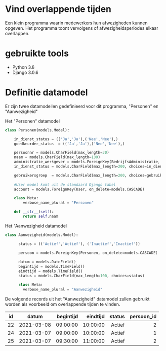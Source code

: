 # Vind overlappende tijden
Een klein programma waarin medewerkers hun afwezigheden kunnen opgeven. Het programma toont vervolgens of afwezigheidsperiodes elkaar overlappen.

# gebruikte tools
* Python 3.8
* Django 3.0.6


# Definitie datamodel
Er zijn twee datamodellen gedefinieerd voor dit programma, "Personen" en "Aanwezigheid"

Het "Personen" datamodel

```python
class Personen(models.Model):

    in_dienst_status = (('Ja','Ja'),('Nee','Nee'),)
    goedkeurder_status  = (('Ja','Ja'),('Nee','Nee'),)

    persoonnr = models.CharField(max_length=30)
    naam = models.CharField(max_length=100)
    administratie_werkgever = models.ForeignKey(BedrijfsAdministratie, on_delete=models.CASCADE)
    in_dienst_status = models.CharField(max_length=200, choices=in_dienst_status)

    gebruikersgroep  = models.CharField(max_length=200, choices=gebruikersgroep_status)
 
    #User model komt uit de standaard Django tabel
    account = models.ForeignKey(User, on_delete=models.CASCADE)

    class Meta:
        verbose_name_plural = "Personen"

    def __str__(self):
        return self.naam
```

Het "Aanwezigheid datamodel

```python
class Aanwezigheid(models.Model):

      status = (('Actief','Actief'), ('Inactief','Inactief'))

      persoon = models.ForeignKey(Personen, on_delete=models.CASCADE)
    
      datum = models.DateField()
      begintijd = models.TimeField()
      eindtijd = models.TimeField()
      status = models.CharField(max_length=100, choices=status)

      class Meta:
        verbose_name_plural = "Aanwezigheid"
```

De volgende records uit het "Aanwezigheid" datamodel zullen gebruikt worden als voorbeeld om overlappende tijden te vinden.

| id        | datum           | begintijd  | eindtijd | status| persoon_id
| ------------- |:-------------:| -----:|-----:|-----:|-----:|
| 22|2021-03-08|09:00:00|10:00:00|Actief|2 |
| 24|2021-03-07|09:00:00|10:00:00|Actief|1 |
| 25|2021-03-07|09:30:00|11:00:00|Actief|2 |




